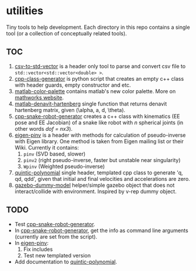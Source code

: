 # utilities
Tiny tools to help development. Each directory in this repo contains a single tool (or a collection of conceptually related tools).

## TOC
1. [csv-to-std-vector](./csv-to-std-vector) is a header only tool to parse and convert csv file to `std::vector<std::vector<double> >`.
2. [cpp-class-generator](./cpp-class-generator) is python script that creates an empty c++ class with header guards, empty constructor and etc.
3. [matlab-color-palette](./matlab-color-palette) contains matlab's new color palette. More on [mathworks website](http://www.mathworks.com/help/matlab/graphics_transition/why-are-plot-lines-different-colors.html).
4. [matlab-denavit-hartenberg](./matlab-denavit-hartenberg) single function that returns denavit hartenberg matrix, given (\alpha, a, d, \theta).
5. [cpp-snake-robot-generator](./cpp-snake-robot-generator) creates a c++ class with kinematics (EE pose and EE Jacobian) of a snake like robot with *n* spherical joints (in other words *dof = nx3*).
6. [eigen-pinv](./eigen-pinv) is a header with methods for calculation of pseudo-inverse with Eigen library. One method is taken from Eigen mailing list or their Wiki. Currently it contains:
    1. `pinv` (SVD based, slower)
    2. `pinv2` (right pseudo-inverse, faster but unstable near singularity)
    3. `Wpinv` (Weighted pseudo-inverse)
7. [quintic-polynomial](./quintic-polynomial) single header, templated cpp class to generate 'q, qd, qdd', given that initial and final velocities and accelerations are zero.
8. [gazebo-dummy-model](./gazebo-dummy-model) helper/simple gazebo object that does not interact/collide with  environment. Inspired by v-rep dummy object.

## TODO
* Test [cpp-snake-robot-generator](./cpp-snake-robot-generator).
* In [cpp-snake-robot-generator](./cpp-snake-robot-generator), get the info as command line arguments (currently are set from the script).
* In [eigen-pinv](./eigen-pinv):
    1. Fix includes
    2. Test new templated version
* Add documentation to [quintic-polynomial](./quintic-polynomial).
